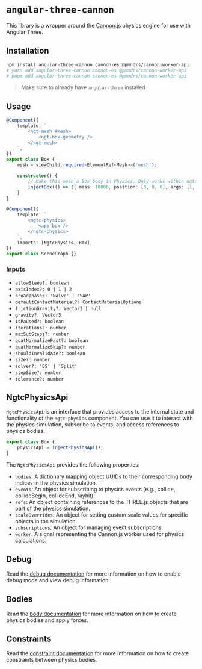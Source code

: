 # `angular-three-cannon`

This library is a wrapper around the [Cannon.js](https://schteppe.github.io/cannon.js/) physics engine for use with Angular Three.

## Installation

```bash
npm install angular-three-cannon cannon-es @pmndrs/cannon-worker-api
# yarn add angular-three-cannon cannon-es @pmndrs/cannon-worker-api
# pnpm add angular-three-cannon cannon-es @pmndrs/cannon-worker-api
```

> Make sure to already have `angular-three` installed

## Usage

```typescript
@Component({
	template: `
		<ngt-mesh #mesh>
			<ngt-box-geometry />
		</ngt-mesh>
	`,
})
export class Box {
	mesh = viewChild.required<ElementRef<Mesh>>('mesh');

	constructor() {
		// Make this mesh a Box body in Physics. Only works within ngtc-physics
		injectBox(() => ({ mass: 10000, position: [0, 0, 0], args: [1, 1, 1] }), this.mesh);
	}
}

@Component({
	template: `
		<ngtc-physics>
			<app-box />
		</ngtc-physics>
	`,
	imports: [NgtcPhysics, Box],
})
export class SceneGraph {}
```

### Inputs

- `allowSleep?: boolean`
- `axisIndex?: 0 | 1 | 2`
- `broadphase?: 'Naive' | 'SAP'`
- `defaultContactMaterial?: ContactMaterialOptions`
- `frictionGravity?: Vector3 | null`
- `gravity?: Vector3`
- `isPaused?: boolean`
- `iterations?: number`
- `maxSubSteps?: number`
- `quatNormalizeFast?: boolean`
- `quatNormalizeSkip?: number`
- `shouldInvalidate?: boolean`
- `size?: number`
- `solver?: 'GS' | 'Split'`
- `stepSize?: number`
- `tolerance?: number`

## NgtcPhysicsApi

`NgtcPhysicsApi` is an interface that provides access to the internal state and functionality of the `ngtc-physics` component. You can use it to interact with the physics simulation, subscribe to events, and access references to physics bodies.

```typescript
export class Box {
	physicsApi = injectPhysicsApi();
}
```

The `NgtcPhysicsApi` provides the following properties:

- `bodies`: A dictionary mapping object UUIDs to their corresponding body indices in the physics simulation.
- `events`: An object for subscribing to physics events (e.g., collide, collideBegin, collideEnd, rayhit).
- `refs`: An object containing references to the THREE.js objects that are part of the physics simulation.
- `scaleOverrides`: An object for setting custom scale values for specific objects in the simulation.
- `subscriptions`: An object for managing event subscriptions.
- `worker`: A signal representing the Cannon.js worker used for physics calculations.

## Debug

Read the [debug documentation](./debug/README.md) for more information on how to enable debug mode and view debug information.

## Bodies

Read the [body documentation](./body/README.md) for more information on how to create physics bodies and apply forces.

## Constraints

Read the [constraint documentation](./constraint/README.md) for more information on how to create constraints between physics bodies.
